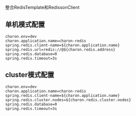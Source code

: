 整合RedisTemplate和RedissonClient

## 单机模式配置
```properties
charon.env=dev
charon.application.name=charon-redis
spring.redis.client-name=${charon.application.name}
spring.redis.url=redis://@${charon.redis.address}
spring.redis.database=0
spring.redis.timeout=3s
```

## cluster模式配置
```properties
charon.env=dev
charon.application.name=charon-redis
spring.redis.client-name=${charon.application.name}
spring.redis.cluster.nodes=${charon.redis.cluster.nodes}
spring.redis.database=0
spring.redis.timeout=3s

```